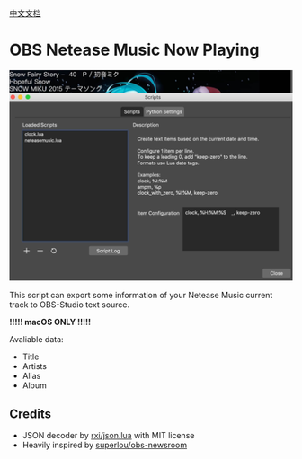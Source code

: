 [中文文档](README-CN.md)

# OBS Netease Music Now Playing

![Screenshot](screenshot.png)

This script can export some information of your Netease Music current track to OBS-Studio text source.

**!!!!! macOS ONLY !!!!!**

Avaliable data:

- Title
- Artists
- Alias
- Album

## Credits

- JSON decoder by [rxi/json.lua](https://github.com/rxi/json.lua) with MIT license
- Heavily inspired by [superlou/obs-newsroom](https://github.com/superlou/obs-newsroom)
